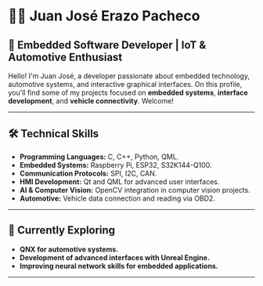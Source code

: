 # 👨‍💻 Juan José Erazo Pacheco

## 🚀 Embedded Software Developer | IoT & Automotive Enthusiast

Hello! I'm Juan José, a developer passionate about embedded technology, automotive systems, and interactive graphical interfaces. On this profile, you'll find some of my projects focused on **embedded systems**, **interface development**, and **vehicle connectivity**. Welcome!

---

## 🛠️ **Technical Skills**

- **Programming Languages:** C, C++, Python, QML.
- **Embedded Systems:** Raspberry Pi, ESP32, S32K144-Q100.
- **Communication Protocols:** SPI, I2C, CAN.
- **HMI Development:** Qt and QML for advanced user interfaces.
- **AI & Computer Vision:** OpenCV integration in computer vision projects.
- **Automotive:** Vehicle data connection and reading via OBD2.

---

## 🌱 **Currently Exploring**

- **QNX for automotive systems.**
- **Development of advanced interfaces with Unreal Engine.**
- **Improving neural network skills for embedded applications.**

---
